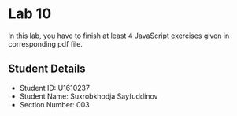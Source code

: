 # Lab 10

In this lab, you have to finish at least 4 JavaScript exercises given in corresponding pdf file. 


## Student Details

- Student ID: U1610237
- Student Name: Suxrobkhodja Sayfuddinov
- Section Number: 003